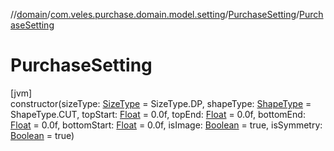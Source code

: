 //[domain](../../../index.md)/[com.veles.purchase.domain.model.setting](../index.md)/[PurchaseSetting](index.md)/[PurchaseSetting](-purchase-setting.md)

# PurchaseSetting

[jvm]\
constructor(sizeType: [SizeType](../-size-type/index.md) = SizeType.DP, shapeType: [ShapeType](../-shape-type/index.md) = ShapeType.CUT, topStart: [Float](https://kotlinlang.org/api/latest/jvm/stdlib/kotlin/-float/index.html) = 0.0f, topEnd: [Float](https://kotlinlang.org/api/latest/jvm/stdlib/kotlin/-float/index.html) = 0.0f, bottomEnd: [Float](https://kotlinlang.org/api/latest/jvm/stdlib/kotlin/-float/index.html) = 0.0f, bottomStart: [Float](https://kotlinlang.org/api/latest/jvm/stdlib/kotlin/-float/index.html) = 0.0f, isImage: [Boolean](https://kotlinlang.org/api/latest/jvm/stdlib/kotlin/-boolean/index.html) = true, isSymmetry: [Boolean](https://kotlinlang.org/api/latest/jvm/stdlib/kotlin/-boolean/index.html) = true)
